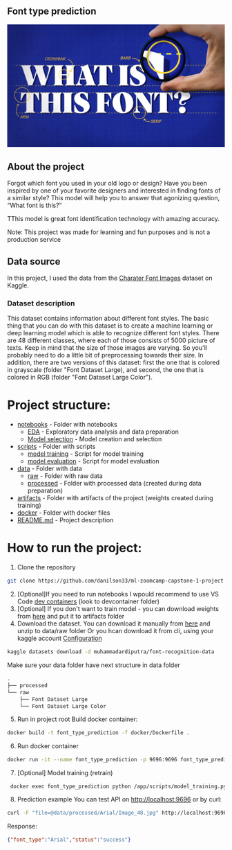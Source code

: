 ## Font type prediction
![Font type prediction](dataset-cover.jpeg)

## About the project
Forgot which font you used in your old logo or design? Have you been inspired by one of your favorite designers and interested in finding fonts of a similar style? This model will help you to answer that agonizing question, “What font is this?”

TThis model is great font identification technology with amazing accuracy.

Note: This project was made for learning and fun purposes and is not a production service

## Data source
In this project, I used the data from the [Charater Font Images](https://www.kaggle.com/datasets/muhammadardiputra/font-recognition-data) dataset on Kaggle.

### Dataset description
This dataset contains information about different font styles. The basic thing that you can do with this dataset is to create a machine learning or deep learning model which is able to recognize different font styles. There are 48 different classes, where each of those consists of 5000 picture of texts. Keep in mind that the size of those images are varying. So you'll probably need to do a little bit of preprocessing towards their size. In addition, there are two versions of this dataset: first the one that is colored in grayscale (folder "Font Dataset Large), and second, the one that is colored in RGB (folder "Font Dataset Large Color").

# Project structure:
- [notebooks](notebooks) - Folder with notebooks
  - [EDA](<notebooks/EDA and data preparation.ipynb>) - Exploratory data analysis and data preparation
  - [Model selection](<notebooks/model training.ipynb>) - Model creation and selection
- [scripts](scripts) - Folder with scripts
  - [model training](scripts/model_training.py) - Script for model training
  - [model evaluation](scripts/model_evaluation.py) - Script for model evaluation
- [data](data) - Folder with data
  - [raw](data/raw) - Folder with raw data
  - [processed](data/processed) - Folder with processed data (created during data preparation)
- [artifacts](artefacts) - Folder with artifacts of the project (weights created during training)
- [docker](docker) - Folder with docker files
- [README.md](README.md) - Project description

# How to run the project:
1. Clone the repository
```bash
git clone https://github.com/danilson33/ml-zoomcamp-capstone-1-project.git
```
2. [Optional]If you need to run notebooks I wpould recommend to use VS Code [dev containers](https://code.visualstudio.com/docs/devcontainers/create-dev-container) (look to devcontainer folder)
3. [Optional] If you don't want to train model - you can download weights from [here](https://www.dropbox.com/scl/fi/wyj11ro18xsvqadmjuapz/final_model.h5?rlkey=9c962p4k98jwvgdg2quplabyw&dl=0) and put it to artifacts folder
4. Download the dataset.
You can download it manually from [here](https://www.kaggle.com/datasets/muhammadardiputra/font-recognition-data) and unzip to data/raw folder
Or you hcan download it from cli, using your kaggle account [Configuration](https://www.kaggle.com/discussions/general/156610)
```bash
kaggle datasets download -d muhammadardiputra/font-recognition-data
```
Make sure your data folder have next structure in data folder
```
.
├── processed
└── raw
    ├── Font Dataset Large
    └── Font Dataset Large Color
```
5. Run in project root
Build docker container:
```bash
docker build -t font_type_prediction -f docker/Dockerfile .
```
6. Run docker container
```bash
docker run -it --name font_type_prediction -p 9696:9696 font_type_prediction   
```
7. [Optional] Model training (retrain)
```bash
 docker exec font_type_prediction python /app/scripts/model_training.py     
```
8. Prediction example
You can test API on [http://localhost:9696](http://localhost:9696)
or by curl:
```bash
curl -F "file=@data/processed/Arial/Image_48.jpg" http://localhost:9696/predict
```
Response:
```json
{"font_type":"Arial","status":"success"}
```
